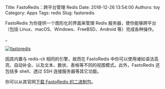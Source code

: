 Title: FastoRedis：跨平台管理 Redis
Date: 2018-12-26 13:54:00
Authors: toy
Category: Apps
Tags: redis
Slug: fastoredis

FastoRedis 为你提供一个图形化的界面来管理 Redis 服务器，使你能够跨平台（包括 Linux、macOS、Windows、FreeBSD、Android 等）完成各种操作。

<!-- PELICAN_END_SUMMARY -->_

[![fastoredis]({filename}/images/fastoredis.thumb.png)]({filename}/images/fastoredis.png)

因其内置与 redis-cli 相同的引擎，故而在 FastoRedis 中你可以使用诸如语法高亮、自动补全、以及文本、数状、表格等不同的视图模式。此外，FastoRedis 还包括多 shell、透过 SSH 连接服务器等其它功能。

你可以从其官网[下载 FastoRedis 的二进制包][f]。

[f]: https://fastoredis.com/